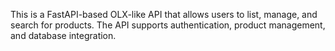This is a FastAPI-based OLX-like API that allows users to list, manage, and search for products. The API supports authentication, product management, and database integration. 
